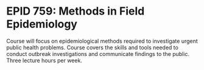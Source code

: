 # EPID 759: Methods in Field Epidemiology

Course will focus on epidemiological methods required to investigate urgent public health problems. Course covers the skills and tools needed to conduct outbreak investigations and communicate findings to the public. Three lecture hours per week.